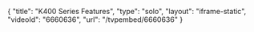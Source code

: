 {
    "title": "K400 Series Features",
    "type": "solo",
    "layout": "iframe-static",
    "videoId": "6660636",
    "url": "\/tvpembed\/6660636"
}